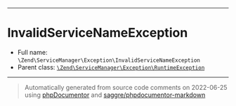 ***

# InvalidServiceNameException





* Full name: `\Zend\ServiceManager\Exception\InvalidServiceNameException`
* Parent class: [`\Zend\ServiceManager\Exception\RuntimeException`](./RuntimeException.md)






***
> Automatically generated from source code comments on 2022-06-25 using [phpDocumentor](http://www.phpdoc.org/) and [saggre/phpdocumentor-markdown](https://github.com/Saggre/phpDocumentor-markdown)

